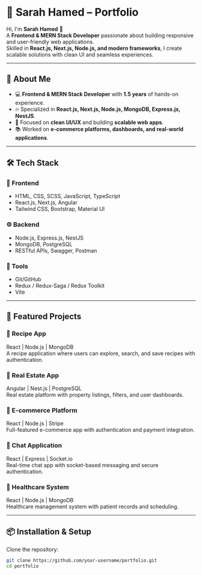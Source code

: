 # 🌸 Sarah Hamed – Portfolio

Hi, I'm **Sarah Hamed** 👋  
A **Frontend & MERN Stack Developer** passionate about building responsive and user-friendly web applications.  
Skilled in **React.js, Next.js, Node.js, and modern frameworks**, I create scalable solutions with clean UI and seamless experiences.  

---

## 🚀 About Me
- 💻 **Frontend & MERN Stack Developer** with **1.5 years** of hands-on experience.  
- 🔥 Specialized in **React.js, Next.js, Node.js, MongoDB, Express.js, NestJS**.  
- 🎨 Focused on **clean UI/UX** and building **scalable web apps**.  
- 📚 Worked on **e-commerce platforms, dashboards, and real-world applications**.  

---

## 🛠️ Tech Stack

### 🎨 Frontend
- HTML, CSS, SCSS, JavaScript, TypeScript  
- React.js, Next.js, Angular  
- Tailwind CSS, Bootstrap, Material UI  

### ⚙️ Backend
- Node.js, Express.js, NestJS  
- MongoDB, PostgreSQL  
- RESTful APIs, Swagger, Postman  

### 🧰 Tools
- Git/GitHub  
- Redux / Redux-Saga / Redux Toolkit  
- Vite  

---

## 🌟 Featured Projects

### 🥗 Recipe App
React | Node.js | MongoDB  
A recipe application where users can explore, search, and save recipes with authentication.

### 🏡 Real Estate App
Angular | Nest.js | PostgreSQL  
Real estate platform with property listings, filters, and user dashboards.

### 🛒 E-commerce Platform
React | Node.js | Stripe  
Full-featured e-commerce app with authentication and payment integration.

### 💬 Chat Application
React | Express | Socket.io  
Real-time chat app with socket-based messaging and secure authentication.

### 🏥 Healthcare System
React | Node.js | MongoDB  
Healthcare management system with patient records and scheduling.

---

## 📦 Installation & Setup

Clone the repository:

```bash
git clone https://github.com/your-username/portfolio.git
cd portfolio
